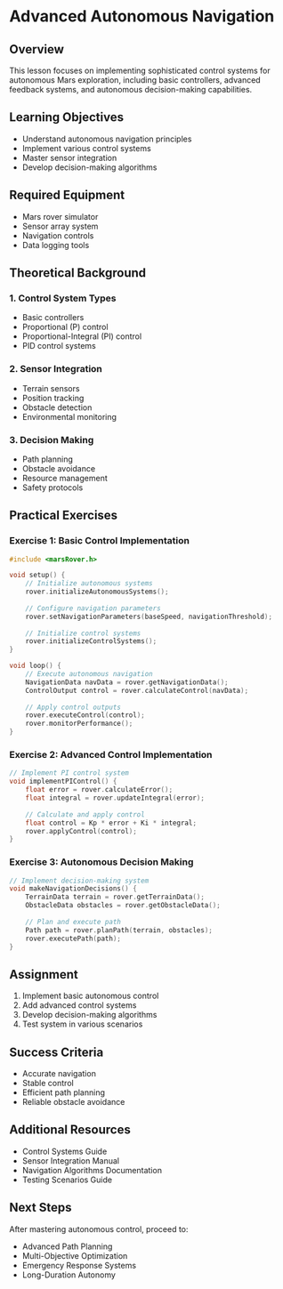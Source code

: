 # Advanced Autonomous Navigation

## Overview
This lesson focuses on implementing sophisticated control systems for autonomous Mars exploration, including basic controllers, advanced feedback systems, and autonomous decision-making capabilities.

## Learning Objectives
- Understand autonomous navigation principles
- Implement various control systems
- Master sensor integration
- Develop decision-making algorithms

## Required Equipment
- Mars rover simulator
- Sensor array system
- Navigation controls
- Data logging tools

## Theoretical Background

### 1. Control System Types
- Basic controllers
- Proportional (P) control
- Proportional-Integral (PI) control
- PID control systems

### 2. Sensor Integration
- Terrain sensors
- Position tracking
- Obstacle detection
- Environmental monitoring

### 3. Decision Making
- Path planning
- Obstacle avoidance
- Resource management
- Safety protocols

## Practical Exercises

### Exercise 1: Basic Control Implementation
```cpp
#include <marsRover.h>

void setup() {
    // Initialize autonomous systems
    rover.initializeAutonomousSystems();
    
    // Configure navigation parameters
    rover.setNavigationParameters(baseSpeed, navigationThreshold);
    
    // Initialize control systems
    rover.initializeControlSystems();
}

void loop() {
    // Execute autonomous navigation
    NavigationData navData = rover.getNavigationData();
    ControlOutput control = rover.calculateControl(navData);
    
    // Apply control outputs
    rover.executeControl(control);
    rover.monitorPerformance();
}
```

### Exercise 2: Advanced Control Implementation
```cpp
// Implement PI control system
void implementPIControl() {
    float error = rover.calculateError();
    float integral = rover.updateIntegral(error);
    
    // Calculate and apply control
    float control = Kp * error + Ki * integral;
    rover.applyControl(control);
}
```

### Exercise 3: Autonomous Decision Making
```cpp
// Implement decision-making system
void makeNavigationDecisions() {
    TerrainData terrain = rover.getTerrainData();
    ObstacleData obstacles = rover.getObstacleData();
    
    // Plan and execute path
    Path path = rover.planPath(terrain, obstacles);
    rover.executePath(path);
}
```

## Assignment
1. Implement basic autonomous control
2. Add advanced control systems
3. Develop decision-making algorithms
4. Test system in various scenarios

## Success Criteria
- Accurate navigation
- Stable control
- Efficient path planning
- Reliable obstacle avoidance

## Additional Resources
- Control Systems Guide
- Sensor Integration Manual
- Navigation Algorithms Documentation
- Testing Scenarios Guide

## Next Steps
After mastering autonomous control, proceed to:
- Advanced Path Planning
- Multi-Objective Optimization
- Emergency Response Systems
- Long-Duration Autonomy
